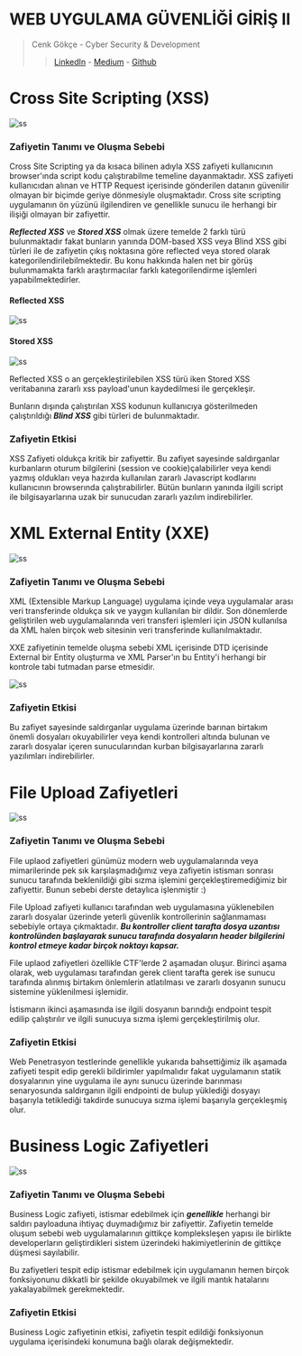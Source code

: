 #  WEB UYGULAMA GÜVENLİĞİ GİRİŞ II
> Cenk Gökçe - Cyber Security & Development
> > [LinkedIn](https://www.linkedin.com/in/cenk-gokce-345b88190)  - [Medium](https://cnkgkce.medium.com/) - [Github](https://github.com/cnkgkce/)

# Cross Site Scripting (XSS)
![ss](ss/wordpress-cross-site-scripting-guide-prevention.png)

### Zafiyetin Tanımı ve Oluşma Sebebi
Cross Site Scripting ya da kısaca bilinen adıyla XSS zafiyeti kullanıcının browser'ında script kodu çalıştırabilme temeline dayanmaktadır. XSS zafiyeti kullanıcıdan alınan ve HTTP Request içerisinde gönderilen datanın güvenilir olmayan bir biçimde geriye dönmesiyle oluşmaktadır. Cross site scripting uygulamanın ön yüzünü ilgilendiren ve genellikle sunucu ile herhangi bir ilişiği olmayan bir zafiyettir.

***Reflected XSS*** ve ***Stored XSS*** olmak üzere temelde 2 farklı türü bulunmaktadır fakat bunların yanında DOM-based XSS veya Blind XSS gibi türleri ile de zafiyetin çıkış noktasına göre reflected veya stored olarak kategorilendirilebilmektedir. Bu konu hakkında halen net bir görüş bulunmamakta farklı araştırmacılar farklı kategorilendirme işlemleri yapabilmektedirler.
#### Reflected XSS
![ss](ss/reflected.png)

#### Stored XSS
![ss](ss/stored.png)


Reflected XSS o an gerçekleştirilebilen XSS türü iken Stored XSS veritabanına zararlı xss payload'unun kaydedilmesi ile gerçekleşir.

Bunların dışında çalıştırılan XSS kodunun kullanıcıya gösterilmeden çalıştırıldığı ***Blind XSS*** gibi türleri de bulunmaktadır.

### Zafiyetin Etkisi
XSS Zafiyeti oldukça kritik bir zafiyettir. Bu zafiyet sayesinde saldırganlar kurbanların oturum bilgilerini (session ve cookie)çalabilirler veya kendi yazmış oldukları veya hazırda kullanılan zararlı Javascript kodlarını kullanıcının browserında çalıştırabilirler. Bütün bunların yanında ilgili script ile bilgisayarlarına uzak bir sunucudan zararlı yazılım indirebilirler.

# XML External Entity (XXE)
![ss](ss/xxe.jpg)
### Zafiyetin Tanımı ve Oluşma Sebebi
XML (Extensible Markup Language) uygulama içinde veya uygulamalar arası veri transferinde oldukça sık ve yaygın kullanılan bir dildir. Son dönemlerde geliştirilen web  uygulamalarında veri transferi işlemleri için JSON kullanılsa da XML halen birçok web sitesinin veri transferinde kullanılmaktadır.

XXE zafiyetinin temelde oluşma sebebi XML içerisinde DTD içerisinde External bir Entity oluşturma ve XML Parser'ın bu Entity'i herhangi bir kontrole tabi tutmadan parse etmesidir.

![ss](ss/xxee.png)
### Zafiyetin Etkisi
Bu zafiyet sayesinde saldırganlar uygulama üzerinde barınan birtakım önemli dosyaları okuyabilirler veya kendi kontrolleri altında bulunan ve zararlı dosyalar içeren sunucularından kurban bilgisayarlarına zararlı yazılımları indirebilirler.

# File Upload Zafiyetleri
![ss](ss/uplaod.png)

### Zafiyetin Tanımı ve Oluşma Sebebi
File uplaod zafiyetleri günümüz modern web uygulamalarında veya mimarilerinde pek sık karşılaşmadığımız veya zafiyetin istismarı sonrası sunucu  tarafında beklenildiği gibi sızma işlemini gerçekleştiremediğimiz  bir zafiyettir. Bunun sebebi derste detaylıca işlenmiştir :)

File Upload zafiyeti kullanıcı tarafından web uygulamasına yüklenebilen zararlı dosyalar üzerinde yeterli güvenlik kontrollerinin sağlanmaması sebebiyle ortaya çıkmaktadır. ***Bu kontroller client tarafta dosya uzantısı kontrolünden başlayarak sunucu tarafında dosyaların header bilgilerini kontrol etmeye kadar birçok noktayı kapsar.*** 

File uplaod zafiyetleri özellikle CTF'lerde 2 aşamadan oluşur. Birinci aşama olarak, web uygulaması tarafından gerek client tarafta gerek ise sunucu tarafında alınmış birtakım önlemlerin atlatılması ve zararlı dosyanın sunucu sistemine yüklenilmesi işlemidir.

İstismarın ikinci aşamasında ise ilgili dosyanın barındığı endpoint tespit edilip çalıştırılır ve ilgili sunucuya sızma işlemi gerçekleştirilmiş olur.

### Zafiyetin Etkisi
Web Penetrasyon testlerinde genellikle yukarıda bahsettiğimiz ilk aşamada zafiyeti tespit edip gerekli  bildirimler yapılmalıdır fakat uygulamanın statik dosyalarının yine uygulama ile aynı sunucu üzerinde barınması senaryosunda saldırganın ilgili  endpointi de bulup yüklediği  dosyayı başarıyla tetiklediği takdirde sunucuya sızma işlemi başarıyla gerçekleşmiş  olur.

# Business Logic Zafiyetleri
![ss](ss/logic.jpg)
### Zafiyetin Tanımı ve Oluşma Sebebi
Business Logic zafiyeti, istismar edebilmek için ***genellikle*** herhangi bir saldırı payloaduna ihtiyaç duymadığımız bir zafiyettir. Zafiyetin temelde oluşum sebebi web uygulamalarının gittikçe kompleksleşen yapısı ile birlikte developerların geliştirdikleri sistem üzerindeki hakimiyetlerinin de gittikçe düşmesi sayılabilir.

Bu zafiyetleri tespit edip istismar edebilmek için uygulamanın hemen birçok fonksiyonunu dikkatli bir şekilde okuyabilmek ve ilgili mantık hatalarını yakalayabilmek gerekmektedir.

### Zafiyetin Etkisi
Business Logic zafiyetinin etkisi, zafiyetin tespit edildiği fonksiyonun uygulama içerisindeki konumuna bağlı olarak değişmektedir.

